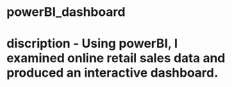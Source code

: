 # powerBI_dashboard
# discription - Using powerBI, I examined online retail sales data and produced an interactive dashboard.
